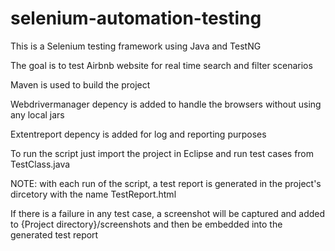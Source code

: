 # selenium-automation-testing

This is a Selenium testing framework using Java and TestNG

The goal is to test Airbnb website for real time search and filter scenarios

Maven is used to build the project

Webdrivermanager depency is added to handle the browsers without using any local jars

Extentreport depency is added for log and reporting purposes 

To run the script just import the project in Eclipse and run test cases from TestClass.java

NOTE: with each run of the script, a test report is generated in the project's dircetory with the name TestReport.html

If there is a failure in any test case, a screenshot will be captured and added to {Project directory}/screenshots and then be embedded into the generated test report
